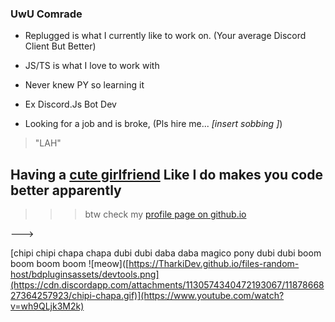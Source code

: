 ### UwU Comrade

- Replugged is what I currently like to work on. (Your average Discord Client But Better)

- JS/TS is what I love to work with

- Never knew PY so learning it

- Ex Discord.Js Bot Dev

- Looking for a job and is broke, (Pls hire me... *[insert sobbing ]*) 



> "LAH"


## Having a [cute girlfriend](https://tharki-god.github.io/cutie) Like I do makes you code better apparently


>>> btw check my [profile page on github.io](https://tharki-god.github.io/)

--->



[chipi chipi 
chapa chapa 
dubi dubi 
daba daba 
magico pony
dubi dubi 
boom boom boom boom
![meow]([https://TharkiDev.github.io/files-random-host/bdpluginsassets/devtools.png](https://cdn.discordapp.com/attachments/1130574340472193067/1187866827364257923/chipi-chapa.gif)](https://www.youtube.com/watch?v=wh9QLjk3M2k)
